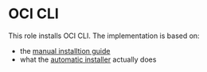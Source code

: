 # OCI CLI

This role installs OCI CLI.
The implementation is based on:

* the [manual installtion guide](https://docs.oracle.com/en-us/iaas/Content/API/SDKDocs/climanualinst.htm#Manual_Installation)
* what the [automatic installer](https://github.com/oracle/oci-cli/blob/master/scripts/install/install.py) actually does
